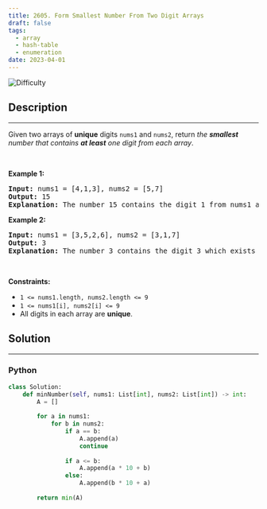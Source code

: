 ```yaml
---
title: 2605. Form Smallest Number From Two Digit Arrays
draft: false
tags: 
  - array
  - hash-table
  - enumeration
date: 2023-04-01
---
```


![Difficulty](https://img.shields.io/badge/Difficulty-Easy-blue.svg)

## Description

---
Given two arrays of <strong>unique</strong> digits <code>nums1</code> and <code>nums2</code>, return <em>the <strong>smallest</strong> number that contains <strong>at least</strong> one digit from each array</em>.
<p>&nbsp;</p>
<p><strong class="example">Example 1:</strong></p>

<pre>
<strong>Input:</strong> nums1 = [4,1,3], nums2 = [5,7]
<strong>Output:</strong> 15
<strong>Explanation:</strong> The number 15 contains the digit 1 from nums1 and the digit 5 from nums2. It can be proven that 15 is the smallest number we can have.
</pre>

<p><strong class="example">Example 2:</strong></p>

<pre>
<strong>Input:</strong> nums1 = [3,5,2,6], nums2 = [3,1,7]
<strong>Output:</strong> 3
<strong>Explanation:</strong> The number 3 contains the digit 3 which exists in both arrays.
</pre>

<p>&nbsp;</p>
<p><strong>Constraints:</strong></p>

<ul>
	<li><code>1 &lt;= nums1.length, nums2.length &lt;= 9</code></li>
	<li><code>1 &lt;= nums1[i], nums2[i] &lt;= 9</code></li>
	<li>All digits in each array are <strong>unique</strong>.</li>
</ul>


## Solution

---
### Python
``` py title='form-smallest-number-from-two-digit-arrays'
class Solution:
    def minNumber(self, nums1: List[int], nums2: List[int]) -> int:
        A = []
        
        for a in nums1:
            for b in nums2:
                if a == b:
                    A.append(a)
                    continue
                
                if a <= b:
                    A.append(a * 10 + b)
                else:
                    A.append(b * 10 + a)
            
        return min(A)
                

```

